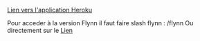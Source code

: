 [Lien vers l'application Heroku](https://vast-retreat-41470.herokuapp.com/)

Pour acceder à la version Flynn il faut faire slash flynn : /flynn
Ou directement sur le [Lien](https://vast-retreat-41470.herokuapp.com/flynn)
